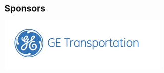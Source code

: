 # Sponsors

<div style="background-color: white; margin:auto; width: 500px; height: 160px;">
<img src="images/ge-transportation.png" style="border:none; box-shadow:none; margin: 30px" width="400px"/>
</div>

